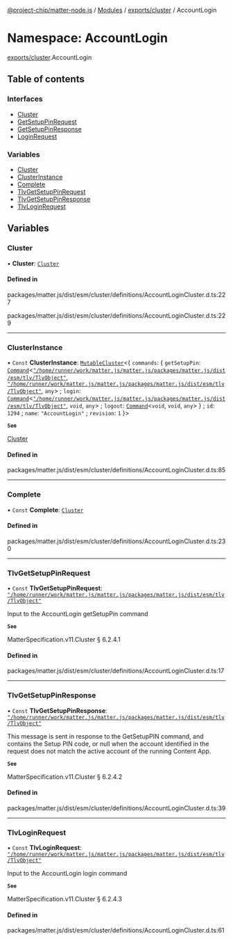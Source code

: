 [@project-chip/matter-node.js](../README.md) / [Modules](../modules.md) / [exports/cluster](exports_cluster.md) / AccountLogin

# Namespace: AccountLogin

[exports/cluster](exports_cluster.md).AccountLogin

## Table of contents

### Interfaces

- [Cluster](../interfaces/exports_cluster.AccountLogin.Cluster.md)
- [GetSetupPinRequest](../interfaces/exports_cluster.AccountLogin.GetSetupPinRequest.md)
- [GetSetupPinResponse](../interfaces/exports_cluster.AccountLogin.GetSetupPinResponse.md)
- [LoginRequest](../interfaces/exports_cluster.AccountLogin.LoginRequest.md)

### Variables

- [Cluster](exports_cluster.AccountLogin.md#cluster)
- [ClusterInstance](exports_cluster.AccountLogin.md#clusterinstance)
- [Complete](exports_cluster.AccountLogin.md#complete)
- [TlvGetSetupPinRequest](exports_cluster.AccountLogin.md#tlvgetsetuppinrequest)
- [TlvGetSetupPinResponse](exports_cluster.AccountLogin.md#tlvgetsetuppinresponse)
- [TlvLoginRequest](exports_cluster.AccountLogin.md#tlvloginrequest)

## Variables

### Cluster

• **Cluster**: [`Cluster`](../interfaces/exports_cluster.AccountLogin.Cluster.md)

#### Defined in

packages/matter.js/dist/esm/cluster/definitions/AccountLoginCluster.d.ts:227

packages/matter.js/dist/esm/cluster/definitions/AccountLoginCluster.d.ts:229

___

### ClusterInstance

• `Const` **ClusterInstance**: [`MutableCluster`](../interfaces/exports_cluster.MutableCluster-1.md)\<\{ `commands`: \{ `getSetupPin`: [`Command`](../interfaces/exports_cluster.Command.md)\<[`"/home/runner/work/matter.js/matter.js/packages/matter.js/dist/esm/tlv/TlvObject"`](exports_certificate._internal_.__home_runner_work_matter_js_matter_js_packages_matter_js_dist_esm_tlv_TlvObject_.md), [`"/home/runner/work/matter.js/matter.js/packages/matter.js/dist/esm/tlv/TlvObject"`](exports_certificate._internal_.__home_runner_work_matter_js_matter_js_packages_matter_js_dist_esm_tlv_TlvObject_.md), `any`\> ; `login`: [`Command`](../interfaces/exports_cluster.Command.md)\<[`"/home/runner/work/matter.js/matter.js/packages/matter.js/dist/esm/tlv/TlvObject"`](exports_certificate._internal_.__home_runner_work_matter_js_matter_js_packages_matter_js_dist_esm_tlv_TlvObject_.md), `void`, `any`\> ; `logout`: [`Command`](../interfaces/exports_cluster.Command.md)\<`void`, `void`, `any`\>  } ; `id`: ``1294`` ; `name`: ``"AccountLogin"`` ; `revision`: ``1``  }\>

**`See`**

[Cluster](exports_cluster.AccountLogin.md#cluster)

#### Defined in

packages/matter.js/dist/esm/cluster/definitions/AccountLoginCluster.d.ts:85

___

### Complete

• `Const` **Complete**: [`Cluster`](../interfaces/exports_cluster.AccountLogin.Cluster.md)

#### Defined in

packages/matter.js/dist/esm/cluster/definitions/AccountLoginCluster.d.ts:230

___

### TlvGetSetupPinRequest

• `Const` **TlvGetSetupPinRequest**: [`"/home/runner/work/matter.js/matter.js/packages/matter.js/dist/esm/tlv/TlvObject"`](exports_certificate._internal_.__home_runner_work_matter_js_matter_js_packages_matter_js_dist_esm_tlv_TlvObject_.md)

Input to the AccountLogin getSetupPin command

**`See`**

MatterSpecification.v11.Cluster § 6.2.4.1

#### Defined in

packages/matter.js/dist/esm/cluster/definitions/AccountLoginCluster.d.ts:17

___

### TlvGetSetupPinResponse

• `Const` **TlvGetSetupPinResponse**: [`"/home/runner/work/matter.js/matter.js/packages/matter.js/dist/esm/tlv/TlvObject"`](exports_certificate._internal_.__home_runner_work_matter_js_matter_js_packages_matter_js_dist_esm_tlv_TlvObject_.md)

This message is sent in response to the GetSetupPIN command, and contains the Setup PIN code, or null when the
account identified in the request does not match the active account of the running Content App.

**`See`**

MatterSpecification.v11.Cluster § 6.2.4.2

#### Defined in

packages/matter.js/dist/esm/cluster/definitions/AccountLoginCluster.d.ts:39

___

### TlvLoginRequest

• `Const` **TlvLoginRequest**: [`"/home/runner/work/matter.js/matter.js/packages/matter.js/dist/esm/tlv/TlvObject"`](exports_certificate._internal_.__home_runner_work_matter_js_matter_js_packages_matter_js_dist_esm_tlv_TlvObject_.md)

Input to the AccountLogin login command

**`See`**

MatterSpecification.v11.Cluster § 6.2.4.3

#### Defined in

packages/matter.js/dist/esm/cluster/definitions/AccountLoginCluster.d.ts:61
